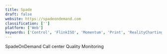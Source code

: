 ```yaml
---
title: Spade
draft: false 
website: https://spadeondemand.com
classification: ['']
platform: ['Web']
keywords: ['Control', 'FlinkISO', 'Momentum', 'Print', 'RealityCharting', 'WinSPC', 'Wisdom', 'isoTracker']
---
```

SpadeOnDemand Call center Quality Monitoring